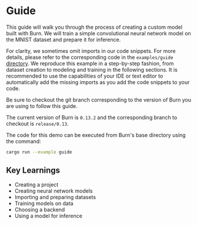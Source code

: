 # Guide

This guide will walk you through the process of creating a custom model built with Burn. We will
train a simple convolutional neural network model on the MNIST dataset and prepare it for inference.

For clarity, we sometimes omit imports in our code snippets. For more details, please refer to the
corresponding code in the `examples/guide` [directory](https://github.com/tracel-ai/burn/tree/main/examples/guide).
We reproduce this example in a step-by-step fashion, from dataset creation to modeling and training
in the following sections. It is recommended to use the capabilities of your IDE or text editor to
automatically add the missing imports as you add the code snippets to your code.

<div class="warning">

Be sure to checkout the git branch corresponding to the version of Burn you are using to follow
this guide.

The current version of Burn is `0.13.2` and the corresponding branch to checkout is `release/0.13`.
</div>

The code for this demo can be executed from Burn's base directory using the command:

```bash
cargo run --example guide
```

## Key Learnings

- Creating a project
- Creating neural network models
- Importing and preparing datasets
- Training models on data
- Choosing a backend
- Using a model for inference
